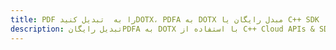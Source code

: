 ---title: PDF را به  تبدیل کنیدDOTX، PDFA به DOTX مبدل رایگان یا C++ SDKdescription: تبدیل رایگانPDFA به DOTX با استفاده از C++ Cloud APIs & SDK همچنین اسناد PDF را در Cloud ایجاد، ویرایش و رندر کنید.---